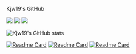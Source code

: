 Kjw19's GitHub

<a href="https://f98coding-practice.tistory.com/" target="_blank"><img src="https://img.shields.io/badge/티스토리-black?style=flat-square&logo=Tistory&logoColor=#000000"/></a>
<img src="https://img.shields.io/badge/Java-orange?style=flat-square&logo=Java&logoColor=#000000"/>
<img src="https://img.shields.io/badge/Spring Boot-green?style=flat-square&logo=Spring Boot&logoColor=white"/>

![Kjw19's GitHub stats](https://github-readme-stats.vercel.app/api?username=Kjw19)

[![Readme Card](https://github-readme-stats.vercel.app/api/pin/?username=Kjw19&repo=school)](https://github.com/Kjw19/school)
[![Readme Card](https://github-readme-stats.vercel.app/api/pin/?username=Kjw19&repo=together)](https://github.com/Kjw19/together)
[![Readme Card](https://github-readme-stats.vercel.app/api/pin/?username=Kjw19&repo=ProjectTeam4)](https://github.com/Kjw19/ProjectTeam4)
